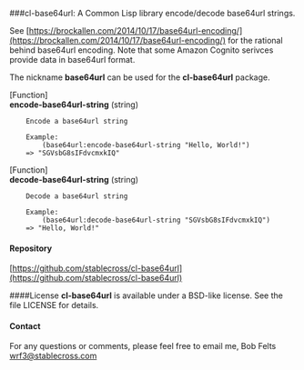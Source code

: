 ###cl-base64url:  A Common Lisp library encode/decode base64url strings.

See [https://brockallen.com/2014/10/17/base64url-encoding/](https://brockallen.com/2014/10/17/base64url-encoding/)
for the rational behind base64url encoding.  Note that some Amazon Cognito serivces provide data in base64url format.

The nickname **base64url** can be used for the **cl-base64url** package.

[Function]<br>
**encode-base64url-string** (string)

		Encode a base64url string
		
		Example:
			(base64url:encode-base64url-string "Hello, World!")
		=> "SGVsbG8sIFdvcmxkIQ"
		

[Function]<br>
**decode-base64url-string** (string)

		Decode a base64url string
		
		Example:
			(base64url:decode-base64url-string "SGVsbG8sIFdvcmxkIQ")
		=> "Hello, World!"

#### Repository
[https://github.com/stablecross/cl-base64url](https://github.com/stablecross/cl-base64url)

####License
**cl-base64url** is available under a BSD-like license.  See the file LICENSE for
details.

#### Contact
For any questions or comments, please feel free to email me, Bob Felts
<wrf3@stablecross.com>
